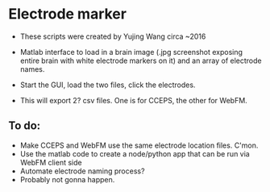 # Electrode marker

- These scripts were created by Yujing Wang circa ~2016

- Matlab interface to load in a brain image (.jpg screenshot exposing entire brain with white electrode markers on it) and an array of electrode names.
- Start the GUI, load the two files, click the electrodes.
- This will export 2? csv files. One is for CCEPS, the other for WebFM.

## To do:
- Make CCEPS and WebFM use the same electrode location files. C'mon.
- Use the matlab code to create a node/python app that can be run via WebFM client side
- Automate electrode naming process?
 - Probably not gonna happen.
